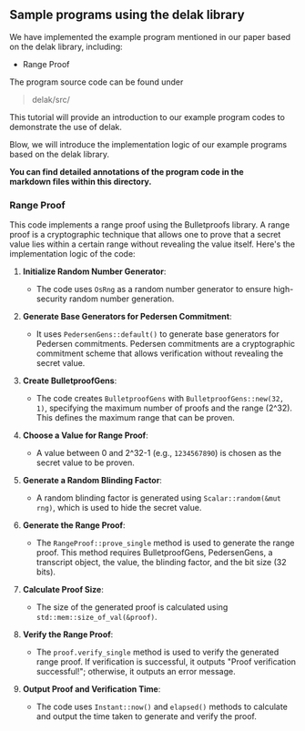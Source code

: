 ## Sample programs using the delak library

We have implemented the example program mentioned in our paper based on the delak library, including:

* Range Proof

The program source code can be found under

> delak/src/

This tutorial will provide an introduction to our example program codes to demonstrate the use of delak.

Blow, we will introduce the implementation logic of our example programs based on the delak library.&#x20;

**You can find detailed annotations of the program code in the markdown files within this directory.**

### Range Proof

This code implements a range proof using the Bulletproofs library. A range proof is a cryptographic technique that allows one to prove that a secret value lies within a certain range without revealing the value itself. Here's the implementation logic of the code:

1. **Initialize Random Number Generator**:

   * The code uses `OsRng` as a random number generator to ensure high-security random number generation.

2. **Generate Base Generators for Pedersen Commitment**:

   * It uses `PedersenGens::default()` to generate base generators for Pedersen commitments. Pedersen commitments are a cryptographic commitment scheme that allows verification without revealing the secret value.

3. **Create BulletproofGens**:

   * The code creates `BulletproofGens` with `BulletproofGens::new(32, 1)`, specifying the maximum number of proofs and the range (2^32). This defines the maximum range that can be proven.

4. **Choose a Value for Range Proof**:

   * A value between 0 and 2^32-1 (e.g., `1234567890`) is chosen as the secret value to be proven.

5. **Generate a Random Blinding Factor**:

   * A random blinding factor is generated using `Scalar::random(&mut rng)`, which is used to hide the secret value.

6. **Generate the Range Proof**:

   * The `RangeProof::prove_single` method is used to generate the range proof. This method requires BulletproofGens, PedersenGens, a transcript object, the value, the blinding factor, and the bit size (32 bits).

7. **Calculate Proof Size**:

   * The size of the generated proof is calculated using `std::mem::size_of_val(&proof)`.

8. **Verify the Range Proof**:

   * The `proof.verify_single` method is used to verify the generated range proof. If verification is successful, it outputs "Proof verification successful!"; otherwise, it outputs an error message.

9. **Output Proof and Verification Time**:

   * The code uses `Instant::now()` and `elapsed()` methods to calculate and output the time taken to generate and verify the proof.

